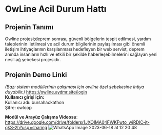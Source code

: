 # OwLine Acil Durum Hattı
## Projenin Tanımı
Owline projesi;deprem sonrası, güvenli bölgelerin tespit edilmesi, yardım taleplerinin iletilmesi ve acil durum bilgilerinin paylaşılması gibi önemli iletişim ihtiyaçlarının karşılanması hedefleyen bir web servist, deprem anında insanların hızlı ve etkili bir şekilde haberleşebilmelerini sağlayan yeni nesil ağ şebekesi projesidir.
## Projenin Demo Linki  
_(Bazı sistem modüllerinin çalışması için owline özel şebekesine ihtiya duyabilir.)_
https://owline.aydmr.site/login  
__Kullanıcı girişi için:__   
Kullanıcı adı: bursahackathon  
Şifre: owloop  

__Modül ve Arayüz Çalışma Videosu:__  
https://drive.google.com/drive/folders/1JXOIMA04FWKFwto_wiRDIC-jt-qkS-2h?usp=sharing
![WhatsApp Image 2023-06-18 at 12 20 48](https://github.com/humeyracengizz/OwLine/assets/83345306/1c494ec9-64ec-4556-9b87-19c86dd7eabd)

